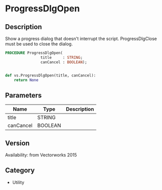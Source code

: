 # ProgressDlgOpen

## Description
Show a progress dialog that doesn't interrupt the script. ProgressDlgClose must be used to close the dialog.

```pascal
PROCEDURE ProgressDlgOpen(
				title     : STRING;
				canCancel : BOOLEAN);
```

```python

def vs.ProgressDlgOpen(title, canCancel):
    return None
```

## Parameters
|Name|Type|Description|
|---|---|---|
|title|STRING||
|canCancel|BOOLEAN||

## Version
Availability: from Vectorworks 2015
## Category
* Utility


